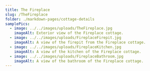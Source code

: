 ```yaml
---
title: The Fireplace
slug: /TheFireplace
folder: ./markdown-pages/cottage-details
samplePics:
  - image: ../../images/uploads/TheFireplace.jpg
    imageAlt: Exterior view of the Fireplace cottage.
  - image: ../../images/uploads/FireplaceFirepit.jpg
    imageAlt: A view of the firepit from the Fireplace cottage.
  - image: ../../images/uploads/FireplaceKitchen.jpg
    imageAlt: A view of the kitchen of the Fireplace cottage.
  - image: ../../images/uploads/FireplaceBathroom.jpg
    imageAlt: A view of the bathroom of the Fireplace cottage.
---
```

